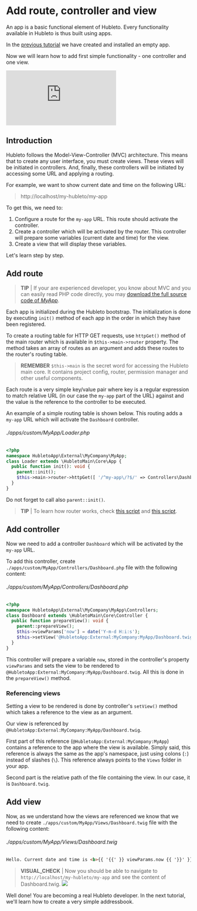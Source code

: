 # Add route, controller and view

An app is a basic functional element of Hubleto. Every functionality available in Hubleto is thus built using apps.

In the [previous tutorial](create-app-loader-and-manifest) we have created and installed an empty app.

Now we will learn how to add first simple functionality - one controller and one view.

<div class="youtube-video">
  <iframe src="https://www.youtube.com/embed/Cz-MC2xuTkQ" title="YouTube video player" frameborder="0" allow="accelerometer; autoplay; clipboard-write; encrypted-media; gyroscope; picture-in-picture; web-share" referrerpolicy="strict-origin-when-cross-origin" allowfullscreen></iframe>
</div>

## Introduction

Hubleto follows the Model-View-Controller (MVC) architecture. This means that to create any user interface, you must create views. These views will be initiated in controllers. And, finally, these controllers will be initiated by accessing some URL and applying a routing.

For example, we want to show current date and time on the following URL:

> http://localhost/my-hubleto/my-app

To get this, we need to:

  1. Configure a route for the `my-app` URL. This route should activate the controller.
  2. Create a controller which will be activated by the router. This controller will prepare some variables (current date and time) for the view.
  3. Create a view that will display these variables.

Let's learn step by step.

## Add route


> **TIP** | If your are experienced developer, you know about MVC and you can easily read PHP code directly, you may [download the full source code of *MyApp*](downloads/MyApp.zip).

Each app is initialized during the Hubleto bootstrap. The initialization is done by executing `init()` method of each app in the order in which they have been registered.

To create a routing table for HTTP GET requests, use `httpGet()` method of the main router which is available in `$this->main->router` property. The method takes an array of routes as an argument and adds these routes to the router's routing table.

> **REMEMBER** `$this->main` is the secret word for accessing the Hubleto main core. It contains project config, router, permission manager and other useful components.

Each route is a very simple key/value pair where key is a regular expression to match relative URL (in our case the `my-app` part of the URL) against and the value is the reference to the controller to be executed.

An example of a simple routing table is shown below. This routing adds a `my-app` URL which will activate the `Dashboard` controller.

###### ./apps/custom/MyApp/Loader.php
```php
<?php
namespace HubletoApp\External\MyCompany\MyApp;
class Loader extends \HubletoMain\Core\App {
  public function init(): void {
    parent::init();
    $this->main->router->httpGet([ '/^my-app\/?$/' => Controllers\Dashboard::class ]);
  }
}
```

Do not forget to call also `parent::init()`.

> **TIP** | To learn how router works, check [this script](https://github.com/wai-blue/hubleto/blob/main/src/core/Router.php) and [this script](https://github.com/wai-blue/adios/blob/main/src/Core/Router.php).

## Add controller

Now we need to add a controller `Dashboard` which will be activated by the `my-app` URL.

To add this controller, create `./apps/custom/MyApp/Controllers/Dashboard.php` file with the following content:

###### ./apps/custom/MyApp/Controllers/Dashboard.php
```php
<?php
namespace HubletoApp\External\MyCompany\MyApp\Controllers;
class Dashboard extends \HubletoMain\Core\Controller {
  public function prepareView(): void {
    parent::prepareView();
    $this->viewParams['now'] = date('Y-m-d H:i:s');
    $this->setView('@HubletoApp:External:MyCompany:MyApp/Dashboard.twig');
  }
}
```

This controller will prepare a variable `now`, stored in the controller's property `viewParams` and sets the view to be rendered to `@HubletoApp:External:MyCompany:MyApp/Dashboard.twig`. All this is done in the `prepareView()` method.

### Referencing views

Setting a view to be rendered is done by controller's `setView()` method which takes a reference to the view as an argument.

Our view is referenced by `@HubletoApp:External:MyCompany:MyApp/Dashboard.twig`.

First part of this reference (`@HubletoApp:External:MyCompany:MyApp`) contains a reference to the app where the view is available. Simply said, this reference is always the same as the app's namespace, just using colons (`:`) instead of slashes (`\`). This reference always points to the `Views` folder in your app.

Second part is the relative path of the file containing the view. In our case, it is `Dashboard.twig`.

## Add view

Now, as we understand how the views are referenced we know that we need to create `./apps/custom/MyApp/Views/Dashboard.twig` file with the following content:

###### ./apps/custom/MyApp/Views/Dashboard.twig
```html
Hello. Current date and time is <b>{{ '{{' }} viewParams.now {{ '}}' }}</b>.
```

> **VISUAL_CHECK** | Now you should be able to navigate to `http://localhost/my-hubleto/my-app`  and see the content of Dashboard.twig.
> <img src="{{ bookRootUrl }}/content/assets/images/my-app-dashboard.png">

Well done! You are becoming a real Hubleto developer. In the next tutorial, we'll learn how to create a very simple addressbook.
